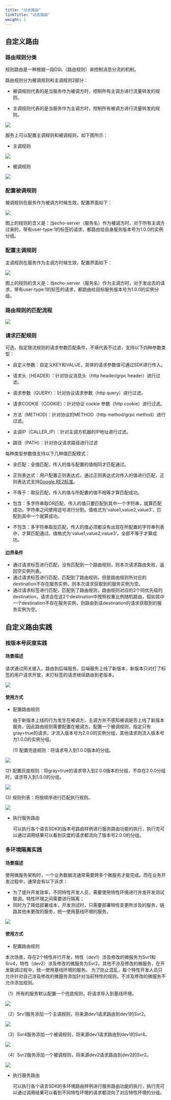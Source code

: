 ```yaml
---
title: "动态路由"
linkTitle: "动态路由"
weight: 1
---
```


## 自定义路由

### 路由规则分类

规则路由是一种根据一段DSL（路由规则）来控制消息分流的机制。

路由规则分为被调规则和主调规则2部分：

- 被调规则代表的是当服务作为被调方时，控制所有主调方进行流量转发的规则。

- 主调规则代表的是当服务作为主调方时，控制所有被调方进行流量转发的规则。

![](../图片/动态路由/rule-arch.png)

服务上可以配置主调规则和被调规则，如下图所示：

- 主调规则

![](../图片/动态路由/echo_server_主调规则.png)

- 被调规则

![](../图片/动态路由/echo_server_被调规则.png)

### 配置被调规则

被调规则在服务作为被调方时候生效，配置界面如下：

![](../图片/动态路由/配置被调规则.png)

图上的规则的含义是：当echo-server（服务名）作为被调方时，对于所有主调方过来的，带有user-type:1的标签的请求，都路由给自身服务版本号为1.0.0的实例分组。

### 配置主调规则

主调规则在服务作为主调方时候生效，配置界面如下：

![](../图片/动态路由/配置主调规则.png)

图上的规则的含义是：当echo-server（服务名）作为主调方时，对于发出去的请求，带有user-type:1的标签的请求，都路由给目标服务版本号为1.0.0的实例分组。

### 路由规则的匹配流程

![](../图片/动态路由/rule_flow.png)

### 请求匹配规则

可选，指定限流规则的请求参数匹配条件，不填代表不过滤，支持以下四种参数类型：

- 自定义参数：自定义KEY和VALUE，具体的请求参数值可通过SDK进行传入。

- 请求头（HEADER）：针对协议消息头（http header/grpc  header）进行过滤。

- 请求参数（QUERY）：针对协议请求参数（http query）进行过滤。

- 请求COOKIE（COOKIE）：针对协议 cookie 参数（http cookie）进行过滤。

- 方法（METHOD)：针对协议的METHOD（http method/grpc method）进行过滤。

- 主调IP（CALLER_IP）：针对主调方机器的IP地址进行过滤。

- 路径（PATH）：针对协议请求路径进行过滤

每种类型参数值支持以下几种值匹配模式：

- 全匹配：全值匹配，传入的值与配置的值相同才匹配通过。

- 正则表达式：用户配置正则表达式，通过正则表达式对传入的值进行匹配，正则表达式支持[Google RE2标准](https://github.com/google/re2/wiki/Syntax)。

- 不等于：取反匹配，传入的值与所配置的值不相等才算匹配成功。

- 包含：多字符串取OR匹配，传入的值只要匹配到其中一个字符串，就算匹配成功。字符串之间使用逗号进行分割。值格式为'value1,value2,value3‘，匹配到其中一个就算成功。

- 不包含：多字符串取反匹配，传入的值必须都没有出现在所配置的字符串列表中，才算匹配通过。值格式为'value1,value2,value3‘，全部不等于才算成功。


#### 边界条件

- 通过请求标签进行匹配，没有匹配到一个路由规则，则本次请求路由失败，返回空实例列表。
- 通过请求标签进行匹配，匹配到了路由规则，但是路由规则所对应的destination不存在服务实例，则本次请求获取到的服务实例为空。
- 通过请求标签进行匹配，匹配到了路由规则，路由规则对应的2个同优先级的destination，请求会在这2个destination中按照权重比例随机路由，假如其中一个destination不存在服务实例，则路由到该destination的请求获取到的服务实例为空。

## 自定义路由实践

### 按版本号灰度实践

#### 场景描述

请求通过网关接入，路由到后端服务。后端服务上线了新版本，新版本只对打了标签的用户请求开放，未打标签的请求继续路由到老版本。

![](../图片/动态路由/version_route.png)

#### 使用方式

- 配置路由规则

  由于新版本上线的行为发生在被调方，主调方并不感知被调是否上线了新版本服务，因此路由规则需要配置在被调方。配置一个被调规则，指定只有gray=true的请求，才流入版本号为2.0.0的实例分组，其他请求则流入版本号为1.0.0的实例分组。

  (1) 配置兜底规则：将请求导入到1.0.0版本的分组。

 ![](../图片/动态路由/配置主调兜底规则.png)

  (2) 配置灰度规则：将gray=true的请求导入到2.0.0版本的分组，不存在2.0.0分组时，请求导入到1.0.0的分组。

  ![](../图片/动态路由/配置主调灰度规则.png)

  (3) 规则列表：将按顺序进行匹配执行规则。

  ![](../图片/动态路由/灰度路由规则执行顺序.png)

- 执行服务路由

  可以执行各个语言SDK的版本号路由样例进行服务路由功能的执行，执行完可以通过调用结果可以看到灰度的请求都流向了版本号2.0.0的分组。
  
### 多环境隔离实践

#### 场景描述

使用微服务架构时，一个业务数据流通常需要跨多个微服务才能完成。而在业务开发过程中，通常会有以下诉求：
- 为了提升开发效率，不同特性开发人员，需要使用特性环境进行并发开发测试联调，特性环境之间需要进行隔离；
- 同时为了降低部署成本，开发测试时，只需要部署特性变更所涉及的服务，链路其他未更改的服务，统一使用基线环境的服务。

![](../图片/动态路由/env_route.png)

#### 使用方式

- 配置路由规则

本次场景，存在2个特性并行开发，特性（dev1）涉及修改的微服务为Svr1和Srv4，特性（dev2）涉及修改的微服务为Svr2。其他不涉及修改的微服务，在开发联调过程中，统一使用基线环境的服务。
为了防止混乱，每个特性开发人员只允许针对自己涉及修改的微服务添加针对当前特性的规则，不涉及修改的微服务不允许添加规则。

（1）所有的服务默认配置一个兜底规则，将请求导入到基线环境。

![](../图片/动态路由/配置多环境路由兜底规则.png)

（2）Srv1服务添加一个主调规则，将来源dev1请求路由到dev1的Svr2。

![](../图片/动态路由/配置Svr1多环境路由主调规则.png)

（3）Svr4服务添加一个被调规则，将来源dev1请求路由到dev1的Svr4。

![](../图片/动态路由/配置Svr4多环境路由被调规则.png)

（4）Svr2服务添加一个被调规则，将来源dev2请求路由到dev2的Svr2。

![](../图片/动态路由/配置Svr2多环境路由被调规则.png)

- 执行服务路由

  可以执行各个语言SDK的多环境路由样例进行服务路由功能的执行，执行完可以通过调用结果可以看到不同特性环境的请求都流向了对应特性环境的分组。
